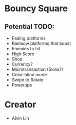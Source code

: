 # Bouncy Square

## Potential TODO:
- Fading platforms
- Rainbow platforms that boost
- Enemies to hit
- High Score
- Shop
- Currency?
- Microtransaction (Skins?)
- Color-blind mode
- Swipe to Rotate
- Powerups

# Creator
- Alvin Lin